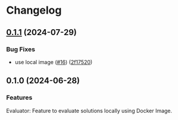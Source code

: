 # Changelog

## [0.1.1](https://github.com/opthub-org/opthub-runner-python/compare/v0.1.0...v0.1.1) (2024-07-29)


### Bug Fixes

* use local image ([#16](https://github.com/opthub-org/opthub-runner-python/issues/16)) ([2f17520](https://github.com/opthub-org/opthub-runner-python/commit/2f1752092ae802cada65927ef7bcf3f951bcc4df))

## 0.1.0 (2024-06-28)


### Features
Evaluator: Feature to evaluate solutions locally using Docker Image.
